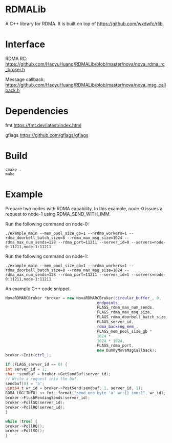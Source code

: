 # RDMALib
A C++ library for RDMA. It is built on top of https://github.com/wxdwfc/rlib. 

# Interface
RDMA RC: https://github.com/HaoyuHuang/RDMALib/blob/master/nova/nova_rdma_rc_broker.h

Message callback: https://github.com/HaoyuHuang/RDMALib/blob/master/nova/nova_msg_callback.h

# Dependencies
fmt https://fmt.dev/latest/index.html

gflags https://github.com/gflags/gflags

# Build
```
cmake .
make
```

# Example
Prepare two nodes with RDMA capability. In this example, node-0 issues a request to node-1 using RDMA_SEND_WITH_IMM. 

Run the following command on node-0: 
```
./example_main --mem_pool_size_gb=1 --nrdma_workers=1 --rdma_doorbell_batch_size=8 --rdma_max_msg_size=1024 --rdma_max_num_sends=128 --rdma_port=11211 --server_id=0 --servers=node-0:11211,node-1:11211
```

Run the following command on node-1: 
```
./example_main --mem_pool_size_gb=1 --nrdma_workers=1 --rdma_doorbell_batch_size=8 --rdma_max_msg_size=1024 --rdma_max_num_sends=128 --rdma_port=11211 --server_id=1 --servers=node-0:11211,node-1:11211
```

An example C++ code snippet. 
```c++
NovaRDMARCBroker *broker = new NovaRDMARCBroker(circular_buffer_, 0,
                                        endpoints_,
                                        FLAGS_rdma_max_num_sends,
                                        FLAGS_rdma_max_msg_size,
                                        FLAGS_rdma_doorbell_batch_size,
                                        FLAGS_server_id,
                                        rdma_backing_mem_,
                                        FLAGS_mem_pool_size_gb *
                                        1024 *
                                        1024 * 1024,
                                        FLAGS_rdma_port,
                                        new DummyNovaMsgCallback);
broker->Init(ctrl_);

if (FLAGS_server_id == 0) {
int server_id = 1;
char *sendbuf = broker->GetSendBuf(server_id);
// Write a request into the buf.
sendbuf[0] = 'a';
uint64_t wr_id = broker->PostSend(sendbuf, 1, server_id, 1);
RDMA_LOG(INFO) << fmt::format("send one byte 'a' wr:{} imm:1", wr_id);
broker->FlushPendingSends(server_id);
broker->PollSQ(server_id);
broker->PollRQ(server_id);
}

while (true) {
broker->PollRQ();
broker->PollSQ();
}
```


